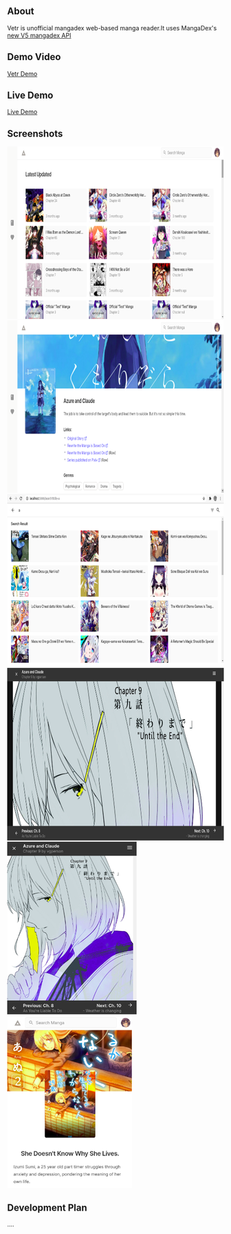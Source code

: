 ## About

Vetr is unofficial mangadex web-based manga reader.It uses MangaDex's [new V5 mangadex API](https://api.mangadex.org/docs.html)
<br>

## Demo Video

[Vetr Demo](https://www.youtube.com/watch?v=SWV7VHQL1nI)

## Live Demo

[Live Demo](https://vetr-app.herokuapp.com/)

## Screenshots

<img height="400" src="./ss/ss-1.png">
<img height="400" src="./ss/ss-2.png">
<img height="400" src="./ss/ss-3.png">
<img height="400" src="./ss/ss-4.png">
<img height="400" src="./ss/ss-5.png">
<img height="400" src="./ss/ss-6.png">

## Development Plan
....